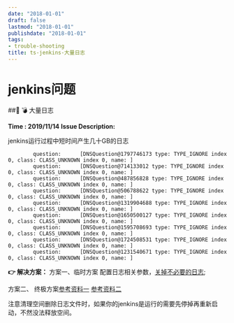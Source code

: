 ```yaml
---
date: "2018-01-01"
draft: false
lastmod: "2018-01-01"
publishdate: "2018-01-01"
tags:
- trouble-shooting
title: ts-jenkins-大量日志
---
```

# jenkins问题

## 💣 大量日志 

**Time : 2019/11/14**
**Issue Description:**

jenkins运行过程中短时间产生几十GB的日志

```
        question:      [DNSQuestion@1797746173 type: TYPE_IGNORE index 0, class: CLASS_UNKNOWN index 0, name: ]
        question:      [DNSQuestion@714133012 type: TYPE_IGNORE index 0, class: CLASS_UNKNOWN index 0, name: ]
        question:      [DNSQuestion@487856828 type: TYPE_IGNORE index 0, class: CLASS_UNKNOWN index 0, name: ]
        question:      [DNSQuestion@506788622 type: TYPE_IGNORE index 0, class: CLASS_UNKNOWN index 0, name: ]
        question:      [DNSQuestion@1319904688 type: TYPE_IGNORE index 0, class: CLASS_UNKNOWN index 0, name: ]
        question:      [DNSQuestion@1650500127 type: TYPE_IGNORE index 0, class: CLASS_UNKNOWN index 0, name: ]
        question:      [DNSQuestion@1595708693 type: TYPE_IGNORE index 0, class: CLASS_UNKNOWN index 0, name: ]
        question:      [DNSQuestion@1724508531 type: TYPE_IGNORE index 0, class: CLASS_UNKNOWN index 0, name: ]
        question:      [DNSQuestion@1231540671 type: TYPE_IGNORE index 0, class: CLASS_UNKNOWN index 0, name: ]
```

**👉 解决方案：**
方案一、临时方案
配置日志相关参数，[关掉不必要的日志](https://my.oschina.net/mrpei123/blog/1810647);

方案二、 终极方案[参考资料一](https://my.oschina.net/redhat1520/blog/616827) [参考资料二](https://issues.jenkins-ci.org/browse/JENKINS-10160)

注意清理空间删除日志文件时，如果你的jenkins是运行的需要先停掉再重新启动，不然没法释放空间。
